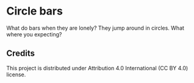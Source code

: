 # Circle bars

What do bars when they are lonely? They jump around in circles. What where you expecting?

## Credits

This project is distributed under Attribution 4.0 International (CC BY 4.0) license.
